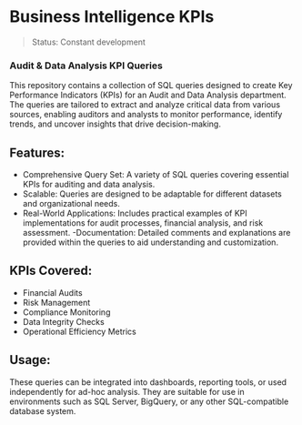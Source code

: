<h1> Business Intelligence KPIs </h1> 

> Status: Constant development

### Audit & Data Analysis KPI Queries
This repository contains a collection of SQL queries designed to create Key Performance Indicators (KPIs) for an Audit and Data Analysis department. The queries are tailored to extract and analyze critical data from various sources, enabling auditors and analysts to monitor performance, identify trends, and uncover insights that drive decision-making.

## Features:

- Comprehensive Query Set: A variety of SQL queries covering essential KPIs for auditing and data analysis.
- Scalable: Queries are designed to be adaptable for different datasets and organizational needs.
- Real-World Applications: Includes practical examples of KPI implementations for audit processes, financial analysis, and risk assessment.
 -Documentation: Detailed comments and explanations are provided within the queries to aid understanding and customization.

## KPIs Covered:

- Financial Audits
- Risk Management
- Compliance Monitoring
- Data Integrity Checks
- Operational Efficiency Metrics

## Usage:
These queries can be integrated into dashboards, reporting tools, or used independently for ad-hoc analysis. They are suitable for use in environments such as SQL Server, BigQuery, or any other SQL-compatible database system.
